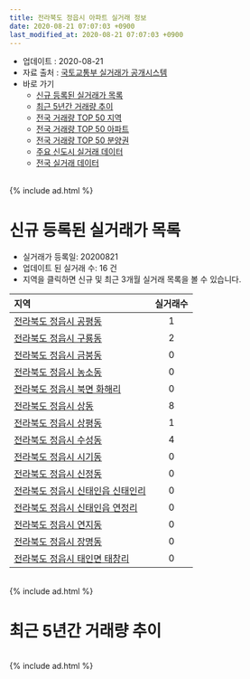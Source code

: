 ```yaml
---
title: 전라북도 정읍시 아파트 실거래 정보
date: 2020-08-21 07:07:03 +0900
last_modified_at: 2020-08-21 07:07:03 +0900
---
```


* 업데이트 : 2020-08-21
* 자료 출처 : [국토교통부 실거래가 공개시스템](http://rt.molit.go.kr)
* 바로 가기
    * [신규 등록된 실거래가 목록](#신규-등록된-실거래가-목록)
    * [최근 5년간 거래량 추이](#최근-5년간-거래량-추이)
    * [전국 거래량 TOP 50 지역](https://inasie.github.io/apt-trade-info/최근-3개월-전국에서-가장-거래가-많이-발생한-지역)
    * [전국 거래량 TOP 50 아파트](https://inasie.github.io/apt-trade-info/최근-3개월-전국에서-가장-거래가-많이-발생한-아파트)
    * [전국 거래량 TOP 50 분양권](https://inasie.github.io/apt-trade-info/최근-3개월-전국에서-가장-거래가-많이-발생한-분양권)
    * [주요 신도시 실거래 데이터](https://inasie.github.io/apt-trade-info/주요-신도시)
    * [전국 실거래 데이터](https://inasie.github.io/apt-trade-info/전국)

<br>
{% include ad.html %}
<br>

# 신규 등록된 실거래가 목록
* 실거래가 등록일: 20200821
* 업데이트 된 실거래 수: 16 건
* 지역을 클릭하면 신규 및 최근 3개월 실거래 목록을 볼 수 있습니다.


|지역|실거래수|
|:---|:---:|
|[전라북도 정읍시 공평동](https://inasie.github.io/apt-trade-info/전라북도-정읍시-공평동)|1|
|[전라북도 정읍시 구룡동](https://inasie.github.io/apt-trade-info/전라북도-정읍시-구룡동)|2|
|[전라북도 정읍시 금붕동](https://inasie.github.io/apt-trade-info/전라북도-정읍시-금붕동)|0|
|[전라북도 정읍시 농소동](https://inasie.github.io/apt-trade-info/전라북도-정읍시-농소동)|0|
|[전라북도 정읍시 북면 화해리](https://inasie.github.io/apt-trade-info/전라북도-정읍시-북면-화해리)|0|
|[전라북도 정읍시 상동](https://inasie.github.io/apt-trade-info/전라북도-정읍시-상동)|8|
|[전라북도 정읍시 상평동](https://inasie.github.io/apt-trade-info/전라북도-정읍시-상평동)|1|
|[전라북도 정읍시 수성동](https://inasie.github.io/apt-trade-info/전라북도-정읍시-수성동)|4|
|[전라북도 정읍시 시기동](https://inasie.github.io/apt-trade-info/전라북도-정읍시-시기동)|0|
|[전라북도 정읍시 신정동](https://inasie.github.io/apt-trade-info/전라북도-정읍시-신정동)|0|
|[전라북도 정읍시 신태인읍 신태인리](https://inasie.github.io/apt-trade-info/전라북도-정읍시-신태인읍-신태인리)|0|
|[전라북도 정읍시 신태인읍 연정리](https://inasie.github.io/apt-trade-info/전라북도-정읍시-신태인읍-연정리)|0|
|[전라북도 정읍시 연지동](https://inasie.github.io/apt-trade-info/전라북도-정읍시-연지동)|0|
|[전라북도 정읍시 장명동](https://inasie.github.io/apt-trade-info/전라북도-정읍시-장명동)|0|
|[전라북도 정읍시 태인면 태창리](https://inasie.github.io/apt-trade-info/전라북도-정읍시-태인면-태창리)|0|


<br>
{% include ad.html %}
<br>

# 최근 5년간 거래량 추이


<div style="width:100%;">
    <canvas id="deal_progress" height="200"></canvas>
</div>

<script>
new Chart(document.getElementById("deal_progress"), {
    type: 'line',
    data: {
        labels: ['201508','201509','201510','201511','201512','201601','201602','201603','201604','201605','201606','201607','201608','201609','201610','201611','201612','201701','201702','201703','201704','201705','201706','201707','201708','201709','201710','201711','201712','201801','201802','201803','201804','201805','201806','201807','201808','201809','201810','201811','201812','201901','201902','201903','201904','201905','201906','201907','201908','201909','201910','201911','201912','202001','202002','202003','202004','202005','202006','202007','202008'],
        datasets: [{
            label: '매매',
            pointRadius: 1,
            data: [66, 56, 65, 54, 49, 70, 59, 87, 78, 44, 68, 58, 59, 54, 69, 61, 45, 58, 74, 83, 90, 104, 113, 100, 108, 73, 90, 84, 52, 67, 79, 84, 97, 65, 76, 85, 80, 74, 80, 70, 74, 88, 100, 79, 94, 76, 77, 79, 90, 78, 150, 104, 128, 114, 138, 109, 102, 99, 125, 126, 33],
            borderColor: "rgba(255, 201, 14, 1)",
            backgroundColor: "rgba(255, 201, 14, 0.5)",
            fill: false,
            lineTension: 0
        },{
            label: '전월세',
            pointRadius: 1,
            data: [15, 10, 19, 27, 49, 22, 25, 28, 17, 26, 14, 26, 23, 18, 18, 24, 25, 18, 26, 27, 22, 30, 39, 54, 26, 34, 41, 49, 43, 40, 19, 30, 17, 24, 37, 19, 22, 19, 23, 17, 22, 27, 20, 24, 22, 20, 16, 29, 20, 24, 22, 39, 40, 21, 41, 41, 33, 31, 27, 20, 5],
            borderColor: "rgba(0, 141, 185, 1)",
            backgroundColor: "rgba(0, 141, 185, 0.5)",
            fill: false,
            lineTension: 0
        }
        ]
    },
    options: {
        responsive: true,
        title: {
            display: false
        },
        tooltips: {
            mode: 'index',
            intersect: false
        },
        hover: {
            mode: 'nearest',
            intersect: true
        },
        scales: {
            xAxes: [{
                display: true,
                scaleLabel: {
                    display: true,
                    labelString: '년/월'
                }
            }],
            yAxes: [{
                display: true,
                ticks: {
                    suggestedMin: 0,
                },
                scaleLabel: {
                    display: true,
                    labelString: '실거래 수'
                }
            }]
        }
    }
});

</script>


<br>
{% include ad.html %}
<br>

